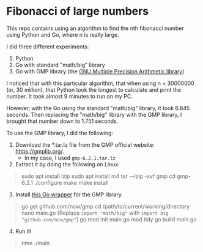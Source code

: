 # Fibonacci of large numbers

This repo contains using an algorithm to find the nth fibonacci number using Python and Go, where n is really large.

I did three different experiments:

1. Python
2. Go with standard "math/big" library
3. Go with GMP library (the [GNU Multiple Precision Arithmetic library](https://gmplib.org/))

I noticed that with this particular algorithm, that when using n = 30000000 (or, 30 million), that Python took the longest to calculate and print the number. It took almost 9 minutes to run on my PC.

However, with the Go using the standard "math/big" library, it took 6.845 seconds. Then replacing the "math/big" library with the GMP library, I brought that number down to 1.751 seconds.



To use the GMP library, I did the following:

1. Download the *.tar.lz file from the GMP official website: https://gmplib.org/.
    * In my case, I used `gmp-6.2.1.tar.lz`
2. Extract it by doing the following on Linux:

> sudo apt install lzip
> sudo apt install m4
> tar --lzip -xvf gmp
> cd gmp-6.2.1
> ./configure
> make
> make install

3. Install [this Go wrapper](https://github.com/ncw/gmp) for the GMP library.
> go get github.com/ncw/gmp
> cd /path/to/current/working/directory
> nano main.go
> [Replace `import "math/big"` with `import big "github.com/ncw/gmp"`]
> go mod init main
> go mod tidy
> go build main.go

4. Run it!

> time ./main

